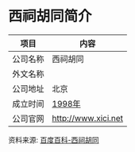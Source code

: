 # 西祠胡同简介

|项目|内容|
|-----|-----|
|公司名称|西祠胡同|
|外文名称||
|公司地址|北京|
|成立时间|[1998年](https://www.it-this-year.com/1911/)|
|公司官网|http://www.xici.net|

资料来源: 
[百度百科-西祠胡同](https://baike.baidu.com/item/%E8%A5%BF%E7%A5%A0%E8%83%A1%E5%90%8C)
